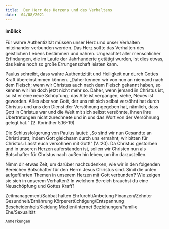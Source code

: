 ```yaml
---
title:  Der Herr des Herzens und des Verhaltens
date:  04/08/2021
---
```


#### imBlick

Für wahre Authentizität müssen unser Herz und unser Verhalten miteinander verbunden werden. Das Herz sollte das Verhalten des geistlichen Lebens bestimmen und nähren. Ungeachtet aller menschlicher Erfindungen, die im Laufe der Jahrhunderte getätigt wurden, ist dies etwas, das keine noch so große Errungenschaft leisten kann.

Paulus schreibt, dass wahre Authentizität und Heiligkeit nur durch Gottes Kraft übereinstimmen können. „Daher kennen wir von nun an niemand nach dem Fleisch; wenn wir Christus auch nach dem Fleisch gekannt haben, so kennen wir ihn doch jetzt nicht mehr so. Daher, wenn jemand in Christus ist, so ist er eine neue Schöpfung; das Alte ist vergangen, siehe, Neues ist geworden. Alles aber von Gott, der uns mit sich selbst versöhnt hat durch Christus und uns den Dienst der Versöhnung gegeben hat, nämlich, dass Gott in Christus war und die Welt mit sich selbst versöhnte, ihnen ihre Übertretungen nicht zurechnete und in uns das Wort von der Versöhnung gelegt hat.“ (2. Korinther 5,16-19)

Die Schlussfolgerung von Paulus lautet: „So sind wir nun Gesandte an Christi statt, indem Gott gleichsam durch uns ermahnt; wir bitten für Christus: Lasst euch versöhnen mit Gott!“ (V. 20). Da Christus gestorben und in unseren Herzen auferstanden ist, sollen wir Christen nun als Botschafter für Christus nach außen hin leben, um ihn darzustellen.

Nimm dir etwas Zeit, um darüber nachzudenken, wie wir in den folgenden Bereichen Botschafter für den Herrn Jesus Christus sind. Sind die unten aufgeführten Themen in unserem Herzen mit Gott verbunden? Wie zeigen sie sich in unserem Verhalten? In welchem Bereich brauchst du eine Neuschöpfung und Gottes Kraft?

Zeitmanagement/Sabbat halten
Ehrfurcht/Anbetung
Finanzen/Zehnter
Gesundheit/Ernährung
Körperertüchtigung/Entspannung
Bescheidenheit/Kleidung
Medien/Internet
Beziehungen/Familie
Ehe/Sexualität

`Anmerkungen`
